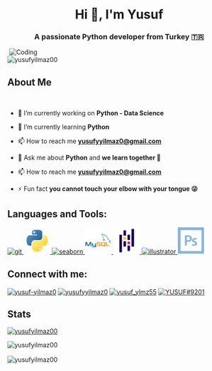 <h1 align="center">Hi 👋, I'm Yusuf</h1>
<h3 align="center">A passionate Python developer from Turkey 🇹🇷</h3>
<img align="right" alt="Coding" width="500" src="https://raw.githubusercontent.com/gist/MedRedha/fd8e2481bde2610c96b9aafde543879c/raw/88624e8d31c4295973dcb7c900dacf0edc0a6d99/coding.gif">
<p align="left"> <img src="https://komarev.com/ghpvc/?username=yusufyilmaz00&label=Profile%20views&color=0e75b6&style=flat" alt="yusufyilmaz00" /> </p>

<h2 align="left">About Me</h2> <p align="left"> <a href="https://twitter.com/" target="blank"><img src="https://img.shields.io/twitter/follow/?logo=twitter&style=for-the-badge" alt="" /></a> </p>

- 🔭 I’m currently working on **Python - Data Science**

- 🌱 I’m currently learning **Python**

- 📫 How to reach me **yusufyyilmaz0@gmail.com**

- 💬 Ask me about **Python** and **we learn together 💪**

- 📫 How to reach me **yusufyyilmaz0@gmail.com**

- ⚡ Fun fact **you cannot touch your elbow with your tongue 😜**

<h2 align="left">Languages and Tools:</h2>
<p align="left"> <a href="https://git-scm.com/" target="_blank" rel="noreferrer"> <img src="https://www.vectorlogo.zone/logos/git-scm/git-scm-icon.svg" alt="git" width="60" height="60"/> </a> <a href="https://www.python.org" target="_blank" rel="noreferrer"> <img src="https://raw.githubusercontent.com/devicons/devicon/master/icons/python/python-original.svg" alt="python" width="60" height="60"/> </a> <a href="https://seaborn.pydata.org/" target="_blank" rel="noreferrer"> <img src="https://seaborn.pydata.org/_images/logo-mark-lightbg.svg" alt="seaborn" width="60" height="60"/> </a> <a href="https://www.mysql.com/" target="_blank" rel="noreferrer"> <img src="https://raw.githubusercontent.com/devicons/devicon/master/icons/mysql/mysql-original-wordmark.svg" alt="mysql" width="60" height="60"/> </a> <a href="https://pandas.pydata.org/" target="_blank" rel="noreferrer"> <img src="https://raw.githubusercontent.com/devicons/devicon/2ae2a900d2f041da66e950e4d48052658d850630/icons/pandas/pandas-original.svg" alt="pandas" width="60" height="60"/> </a> <a href="https://www.adobe.com/in/products/illustrator.html" target="_blank" rel="noreferrer"> <img src="https://www.vectorlogo.zone/logos/adobe_illustrator/adobe_illustrator-icon.svg" alt="illustrator" width="60" height="60"/> </a>  <a href="https://www.photoshop.com/en" target="_blank" rel="noreferrer"> <img src="https://raw.githubusercontent.com/devicons/devicon/master/icons/photoshop/photoshop-line.svg" alt="photoshop" width="60" height="60"/> </a> </p>


<h2 align="left">Connect with me:</h2>
<p align="left">
<a href="https://linkedin.com/in/yusuf-yilmaz0" target="blank"><img align="center" src="https://raw.githubusercontent.com/rahuldkjain/github-profile-readme-generator/master/src/images/icons/Social/linked-in-alt.svg" alt="yusuf-yilmaz0" height="45" width="60" /></a>
<a href="https://www.hackerrank.com/yusufyyilmaz0" target="blank"><img align="center" src="https://raw.githubusercontent.com/rahuldkjain/github-profile-readme-generator/master/src/images/icons/Social/hackerrank.svg" alt="yusufyyilmaz0" height="45" width="60" /></a>
<a href="https://instagram.com/yusuf_ylmz55" target="blank"><img align="center" src="https://raw.githubusercontent.com/rahuldkjain/github-profile-readme-generator/master/src/images/icons/Social/instagram.svg" alt="yusuf_ylmz55" height="45" width="60" /></a>
<a href="https://discord.gg/YUSUF#9201" target="blank"><img align="center" src="https://raw.githubusercontent.com/rahuldkjain/github-profile-readme-generator/master/src/images/icons/Social/discord.svg" alt="YUSUF#9201" height="50" width="70" /></a>
</p>

<h2 align="left">Stats</h2>

<p align="left"> <a href="https://github.com/ryo-ma/github-profile-trophy"><img src="https://github-profile-trophy.vercel.app/?username=yusufyilmaz00" alt="yusufyilmaz00" /></a> </p>

<p>&nbsp;<img align="left" src="https://github-readme-stats.vercel.app/api?username=yusufyilmaz00&show_icons=true&locale=en" alt="yusufyilmaz00" /></p>

<p><img align="center" src="https://github-readme-stats.vercel.app/api/top-langs?username=yusufyilmaz00&show_icons=true&locale=en&layout=compact" alt="yusufyilmaz00" /></p>



